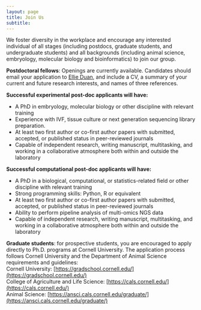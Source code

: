 ```yaml
---
layout: page
title: Join Us
subtitle: 
---
```


We foster diversity in the workplace and encourage any interested individual of all stages (including postdocs, graduate students, and undergraduate students) and all backgrounds (including animal science, embryology, molecular biology and bioinformatics) to join our group.


**Postdoctoral fellows**: Openings are currently available. Candidates should email your application to [Ellie Duan](jingyue.duan@gmail.com), and include a CV, a summary of your current and future research interests, and names of three references.

**Successful experimental post-doc applicants will have:**
* A PhD in embryology, molecular biology or other discipline with relevant training
* Experience with IVF, tissue culture or next generation sequencing library preparation.
* At least two first author or co-first author papers with submitted, accepted, or published status in peer-reviewed journals
* Capable of independent research, writing manuscript, multitasking, and working in a collaborative atmosphere both within and outside the laboratory


**Successful computational post-doc applicants will have:**

* A PhD in a biological, computational, or statistics-related field or other discipline with relevant training 
* Strong programming skills: Python, R or equivalent  
* At least two first author or co-first author papers with submitted, accepted, or published status in peer-reviewed journals
* Ability to perform pipeline analysis of multi-omics NGS data
* Capable of independent research, writing manuscript, multitasking, and working in a collaborative atmosphere both within and outside the laboratory


**Graduate students**: for prospective students, you are encouraged to apply directly to Ph.D. programs at Cornell University. The application process follows Cornell University and the Department of Animal Science requirements and guidelines:  
Cornell University: [https://gradschool.cornell.edu/](https://gradschool.cornell.edu/)  
College of Agriculture and Life Science: [https://cals.cornell.edu/](https://cals.cornell.edu/)  
Animal Science: [https://ansci.cals.cornell.edu/graduate/](https://ansci.cals.cornell.edu/graduate/)


